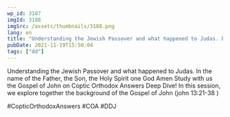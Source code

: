 ```yaml
---
wp_id: 3187
imgId: 3188
imgSrc: /assets/thumbnails/3188.png
lang: en
title: "Understanding the Jewish Passover and what happened to Judas. by Fr. Gabriel Wissa"
pubDate: 2021-11-19T15:50:04
tags: ["dd"]
---
```

<!-- page: 6 -->

<p>Understanding the Jewish Passover and what happened to Judas. In the name of the Father, the Son, the Holy Spirit one God Amen Study with us the Gospel of John on Coptic Orthodox Answers Deep Dive! In this session, we explore together the background of the Gospel of John (john 13:21-38 )</p>
<p>#CopticOrthodoxAnswers #COA #DDJ</p>
